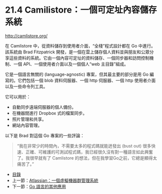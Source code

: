 # 21.4 Camilistore：一個可定址內容儲存系統

http://camlistore.org/

在 Camlistore 中，從資料儲存到使用者介面，“全棧”程式設計都在 Go 中進行。該系統由 Brad Fitzpatrick 開發，是一個在雲上儲存個人資料並與朋友和公眾分享這些資料的系統。它由一個內容可定址的資料儲存、一個同步器和訪問控制機制、一個 API、一個使用者介面以及一個個人“web 主目錄”組成。

它是一個語言無關的 (language-agnostic) 專案，但其最主要的部分是用 Go 編寫的。它們包括一個 blob 資料伺服器、一個 http 伺服器、一個 http 使用者介面以及一些命令列工具。

它可以用於：

- 自動同步遠端伺服器的個人備份。
- 在機器間進行 Dropbox 式的檔案同步。
- 照片管理和共享。
- 網站內容管理。

以下是 Brad 對這個 Go 專案的一些評論：

> “我在非常少的時間內，不需要太多的程式碼就能迸發出 (bust out) 很多快速、正確、可維護的可測試程式碼，我已經很久沒有對一種語言如此興奮了。我很早就有了 Camlistore 的想法，但在我學習Go之前，它總是顯得太痛苦了。”

- [目錄](directory.md)
- 上一節：[Atlassian：一個虛擬機器群管理系統](21.3.md)
- 下一節：[Go 語言的其他應用](21.5.md)
